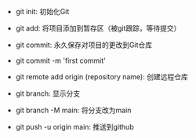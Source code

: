 * git init:   初始化Git
* git add:    将项目添加到暂存区（被git跟踪，等待提交）
* git commit: 永久保存对项目的更改到Git仓库
* git commit -m 'first commit'

* git remote add origin (repository name): 创建远程仓库
* git branch: 显示分支
* git branch -M main: 将分支改为main
* git push -u origin main: 推送到github

